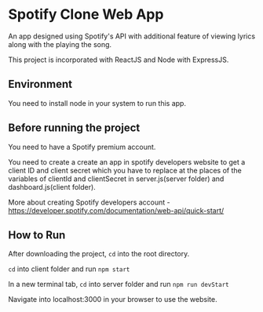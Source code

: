 # Spotify Clone Web App
An app designed using Spotify's API with additional feature of viewing lyrics along with the playing the song. 

This project is incorporated with ReactJS and Node with ExpressJS.

## Environment
You need to install node in your system to run this app.

## Before running the project
You need to have a Spotify premium account.

You need to create a create an app in spotify developers website to get a client ID and client secret which you have to replace at the places of the variables of clientId and clientSecret in server.js(server folder) and dashboard.js(client folder).

More about creating Spotify developers account - https://developer.spotify.com/documentation/web-api/quick-start/
## How to Run
After downloading the project, `cd` into the root directory.

`cd` into client folder and run `npm start`

In a new terminal tab, `cd` into server folder and run `npm run devStart`

Navigate into localhost:3000 in your browser to use the website.
